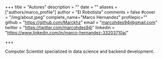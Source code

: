 +++
title = "Autores"
description = ""
date = ""
aliases = ["authors/marco_profile"]
author = "El Robotista"
comments = false
#cover = "/img/about.jpeg"
complete_name="Marco Hernandez"
profilepic=""
github = "https://github.com/Marckhz"
email = "marcohdes94i@gmail.com"
twitter = "https://twitter.com/marcohdes94i"
linkedin = "https://www.linkedin.com/in/marco-hernandez-33203710a/"

+++

Computer Scientist specialized in data science and backend development.